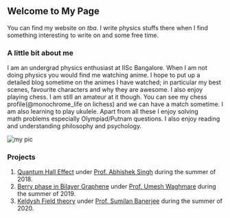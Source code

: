 ## Welcome to My Page

You can find my website on *tba*. I write physics stuffs there when I find something interesting to write on and some free time.


### A little bit about me
I am an undergrad physics enthusiast at IISc Bangalore. When I am not doing physics you would find me watching anime. I hope to put up a detailed blog sometime on the animes I have watched; in particular my best scenes, favourite characters and why they are awesome. I also enjoy playing chess. I am still an amateur at it though. You can see my chess profile(@monochrome_life on lichess) and we can have a match sometime. I am also learning to play ukulele. Apart from all these I enjoy solving math problems especially Olympiad/Putnam questions. I also enjoy reading and understanding philosophy and psychology.

<img src="https://amananand8991.github.io/About-me/pic.jpeg" alt="my pic">

### Projects 
1. [Quantum Hall Effect](https://drive.google.com/file/d/1U0bAxFBVG9V3_tvfv0oErL6aZ9-fstag/view?usp=sharing) under [Prof. Abhishek Singh](https://iiscprofiles.irins.org/profile/54461) during the summer of 2018.
2. [Berry phase in Bilayer Graphene](https://drive.google.com/file/d/1U1lxJjBCbplGxoOO-TJe7PAAbC_cwVh6/view?usp=sharing) under [Prof. Umesh Waghmare](http://www.jncasr.ac.in/waghmare/index.html) during the summer of 2019.
3. [Keldysh Field theory](https://github.com/amananand8991/3rd_year_project.git) under [Prof. Sumilan Banerjee](https://sumilanbanerjee.wixsite.com/mysite) during the summer of 2020.
